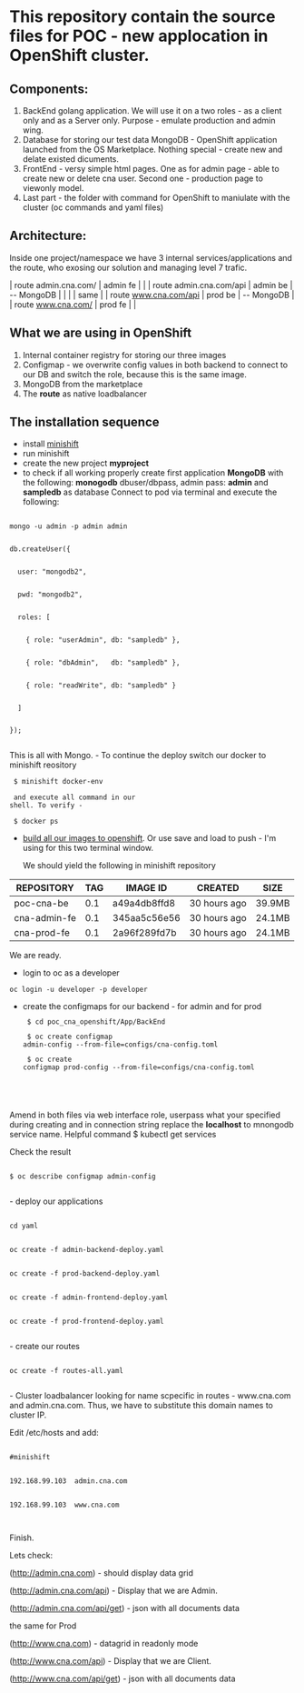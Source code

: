 # This repository contain the source files for POC - new applocation in OpenShift cluster.
## Components:
1. BackEnd golang application. We will use it on a two roles - as a client only and as a Server only. Purpose - emulate production and admin wing.
2. Database for storing our test data MongoDB - OpenShift application launched from the OS Marketplace. Nothing special - create new and delate existed dicuments.
3. FrontEnd - versy simple html pages. One as for admin page - able to create new or delete cna user. Second one - production page to viewonly model.
4. Last part - the folder with command for OpenShift to maniulate with the cluster (oc commands and yaml files)

## Architecture:
Inside one project/namespace we have 3 internal services/applications and the route, who exosing our solution and managing level 7 trafic.


| route admin.cna.com/     |  admin fe  | |
| route admin.cna.com/api  |  admin be  | -- MongoDB |
|                          |            |   same     |
| route www.cna.com/api    |  prod be   | -- MongoDB |
| route www.cna.com/       |  prod fe   | |

## What we are using in OpenShift
1. Internal container registry for storing our three images
2. Configmap - we overwrite config values in both backend to connect to our DB and switch the role, because this is the same image.
3. MongoDB from the marketplace
4. The __route__ as native loadbalancer

## The installation sequence
- install [minishift](https://docs.okd.io/3.11/minishift/getting-started/installing.html)
- run minishift
- create the new project __myproject__
- to check if all working properly create first application __MongoDB__ with the following: __monogodb__ dbuser/dbpass, admin pass: __admin__ and __sampledb__ as database 
Connect to pod via terminal and execute the following:

<code>
mongo -u admin -p admin admin<p>
db.createUser({<p>
  user: "mongodb2",<p>
  pwd: "mongodb2",<p>
  roles: [<p>
    { role: "userAdmin", db: "sampledb" },<p>
    { role: "dbAdmin",   db: "sampledb" },<p>
    { role: "readWrite", db: "sampledb" }<p>
  ]<p>
});<p>
</code>
This is all with Mongo.
- To continue the deploy switch our docker to minishift reository 

<code><p>
$ minishift docker-env<p>
and execute all command in our shell. To verify -<p> 
$ docker ps
</code>
- [build all our images to openshift](https://docs.okd.io/3.11/minishift/using/docker-daemon.html). Or use save and load to push - I'm using for this two terminal window. <p>
We should yield the following in minishift repository

|REPOSITORY|TAG|IMAGE ID|CREATED|SIZE|
|----------|---|--------|-------|----|
|poc-cna-be    |      0.1       |          a49a4db8ffd8   |     30 hours ago   |     39.9MB|
|cna-admin-fe  |      0.1       |          345aa5c56e56   |     30 hours ago    |    24.1MB|
|cna-prod-fe   |      0.1       |          2a96f289fd7b   |     30 hours ago     |   24.1MB|
We are ready.
- login to oc as a developer

<code>oc login -u developer -p developer</code>
- create the configmaps for our backend - for admin and for prod
<code><p>
$ cd poc_cna_openshift/App/BackEnd<p>
$ oc create configmap admin-config --from-file=configs/cna-config.toml<p>
$ oc create configmap prod-config  --from-file=configs/cna-config.toml<p>
</code>

Amend in both files via web interface role, userpass what your specified during creating and in connection string replace the __localhost__ to mnongodb service name. Helpful command $ kubectl get services<p>
Check the result <p>

<code>
$ oc describe configmap admin-config<p>
</code>
- deploy our applications<p>
<code>
cd yaml<p>
oc create -f admin-backend-deploy.yaml<p>
oc create -f prod-backend-deploy.yaml<p>
oc create -f admin-frontend-deploy.yaml<p>
oc create -f prod-frontend-deploy.yaml<p>
</code>
- create our routes<p>
<code>
oc create -f routes-all.yaml<p>
</code>
- Cluster loadbalancer looking for name scpecific in routes - www.cna.com and admin.cna.com. Thus, we have to substitute this domain names to cluster IP.<p>
Edit /etc/hosts and add:<p>
<code>
#minishift<p>
192.168.99.103  admin.cna.com<p>
192.168.99.103  www.cna.com<p>
</code>

Finish.

Lets check:<p>
(http://admin.cna.com) - should display data grid<p>
(http://admin.cna.com/api) - Display that we are Admin.<p>
(http://admin.cna.com/api/get) - json with all documents data<p>
the same for Prod<p>
(http://www.cna.com) - datagrid in readonly mode<p>
(http://www.cna.com/api) - Display that we are Client.<p>
(http://www.cna.com/api/get) - json with all documents data<p>
